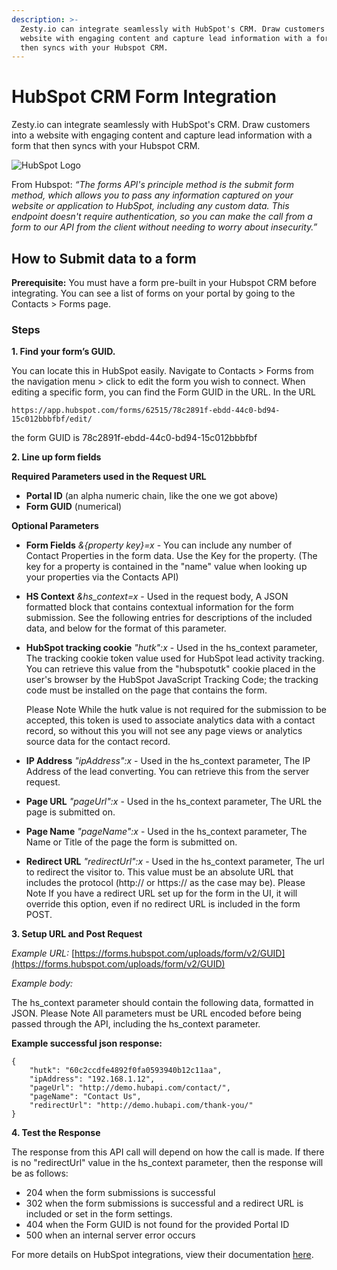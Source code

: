 ```yaml
---
description: >-
  Zesty.io can integrate seamlessly with HubSpot's CRM. Draw customers into a
  website with engaging content and capture lead information with a form that
  then syncs with your Hubspot CRM.
---
```


# HubSpot CRM Form Integration

Zesty.io can integrate seamlessly with HubSpot's CRM. Draw customers into a website with engaging content and capture lead information with a form that then syncs with your Hubspot CRM.

![HubSpot Logo](http://logonoid.com/images/hubspot-logo.png)

From Hubspot: _“The forms API's principle method is the submit form method, which allows you to pass any information captured on your website or application to HubSpot, including any custom data. This endpoint doesn't require authentication, so you can make the call from a form to our API from the client without needing to worry about insecurity.”_

## How to Submit data to a form

**Prerequisite:** You must have a form pre-built in your Hubspot CRM before integrating. You can see a list of forms on your portal by going to the Contacts > Forms page.

### Steps

**1. Find your form’s GUID.**

You can locate this in HubSpot easily. Navigate to Contacts > Forms from the navigation menu > click to edit the form you wish to connect. When editing a specific form, you can find the Form GUID in the URL. In the URL

`https://app.hubspot.com/forms/62515/78c2891f-ebdd-44c0-bd94-15c012bbbfbf/edit/`

the form GUID is 78c2891f-ebdd-44c0-bd94-15c012bbbfbf

**2. Line up form fields**

**Required Parameters used in the Request URL**

* **Portal ID** (an alpha numeric chain, like the one we got above)
* **Form GUID** (numerical)

**Optional Parameters**

* **Form Fields** _&{property key}=x_ - You can include any number of Contact Properties in the form data. Use the Key for the property. (The key for a property is contained in the "name" value when looking up your properties via the Contacts API)
* **HS Context** _\&hs\_context=x_ - Used in the request body, A JSON formatted block that contains contextual information for the form submission. See the following entries for descriptions of the included data, and below for the format of this parameter.
*   **HubSpot tracking cookie** _"hutk":x_ - Used in the hs\_context parameter, The tracking cookie token value used for HubSpot lead activity tracking. You can retrieve this value from the "hubspotutk" cookie placed in the user's browser by the HubSpot JavaScript Tracking Code; the tracking code must be installed on the page that contains the form.

    Please Note While the hutk value is not required for the submission to be accepted, this token is used to associate analytics data with a contact record, so without this you will not see any page views or analytics source data for the contact record.
* **IP Address** _"ipAddress":x_ - Used in the hs\_context parameter, The IP Address of the lead converting. You can retrieve this from the server request.
* **Page URL** _"pageUrl":x_ - Used in the hs\_context parameter, The URL the page is submitted on.
* **Page Name** _"pageName":x_ - Used in the hs\_context parameter, The Name or Title of the page the form is submitted on.
* **Redirect URL** _"redirectUrl":x_ - Used in the hs\_context parameter, The url to redirect the visitor to. This value must be an absolute URL that includes the protocol (http:// or https:// as the case may be). Please Note If you have a redirect URL set up for the form in the UI, it will override this option, even if no redirect URL is included in the form POST.

**3. Setup URL and Post Request**

_Example URL:_ [https://forms.hubspot.com/uploads/form/v2/GUID](https://forms.hubspot.com/uploads/form/v2/GUID)

_Example body:_

&#x20;The hs\_context parameter should contain the following data, formatted in JSON. Please Note All parameters must be URL encoded before being passed through the API, including the hs\_context parameter.

**Example successful json response:**

```
{
    "hutk": "60c2ccdfe4892f0fa0593940b12c11aa",
    "ipAddress": "192.168.1.12", 
    "pageUrl": "http://demo.hubapi.com/contact/", 
    "pageName": "Contact Us", 
    "redirectUrl": "http://demo.hubapi.com/thank-you/"     
}
```

**4. Test the Response**

The response from this API call will depend on how the call is made. If there is no "redirectUrl" value in the hs\_context parameter, then the response will be as follows:

* 204 when the form submissions is successful
* 302 when the form submissions is successful and a redirect URL is included or set in the form settings.
* 404 when the Form GUID is not found for the provided Portal ID
* 500 when an internal server error occurs

For more details on HubSpot integrations, view their documentation [here](https://developers.hubspot.com/docs/methods/forms/submit\_form).
